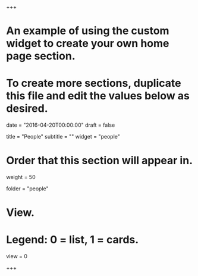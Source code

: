+++
# An example of using the custom widget to create your own home page section.
# To create more sections, duplicate this file and edit the values below as desired.

date = "2016-04-20T00:00:00"
draft = false

title = "People"
subtitle = ""
widget = "people"

# Order that this section will appear in.
weight = 50

folder = "people"

# View.
# Legend: 0 = list, 1 = cards.
view = 0

+++

